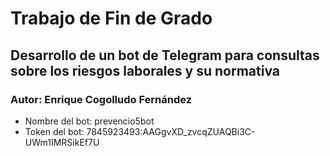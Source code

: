# Trabajo de Fin de Grado

## Desarrollo de un bot de Telegram para consultas sobre los riesgos laborales y su normativa

### Autor: Enrique Cogolludo Fernández

- Nombre del bot: prevencio5bot
- Token del bot: 7845923493:AAGgvXD_zvcqZUAQBi3C-UWm1IMRSikEf7U
